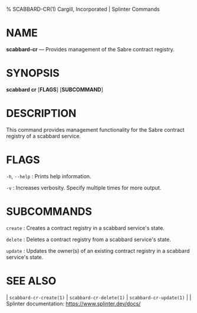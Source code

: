 % SCABBARD-CR(1) Cargill, Incorporated | Splinter Commands

NAME
====

**scabbard-cr** — Provides management of the Sabre contract registry.

SYNOPSIS
========

**scabbard cr** \[**FLAGS**\] \[**SUBCOMMAND**\]

DESCRIPTION
===========
This command provides management functionality for the Sabre contract registry
of a scabbard service.

FLAGS
=====
`-h`, `--help`
: Prints help information.

`-v`
: Increases verbosity. Specify multiple times for more output.

SUBCOMMANDS
===========
`create`
: Creates a contract registry in a scabbard service's state.

`delete`
: Deletes a contract registry from a scabbard service's state.

`update`
: Updates the owner(s) of an existing contract registry in a scabbard service's
  state.

SEE ALSO
========
| `scabbard-cr-create(1)`
| `scabbard-cr-delete(1)`
| `scabbard-cr-update(1)`
|
| Splinter documentation: https://www.splinter.dev/docs/
